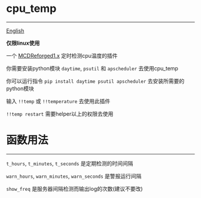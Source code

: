 # cpu_temp
-----
[English](https://github.com/rickyhoho/cpu_temp/blob/master/README.md)

**仅限linux使用**

一个 [MCDReforged1.x](https://github.com/Fallen-Breath/MCDReforged) 定时检测cpu温度的插件

你需要安装python模块 `daytime`, `psutil` 和 `apscheduler` 去使用cpu_temp

你可以运行指令 `pip install daytime psutil apscheduler` 去安装所需要的python模块

输入 `!!temp` 或 `!!temperature` 去使用此插件

`!!temp restart` 需要helper以上的权限去使用

# 函数用法
-----

`t_hours`, `t_minutes`, `t_seconds` 是定期检测的时间间隔

`warn_hours`, `warn_minutes`, `warn_seconds` 是警报运行间隔

`show_freq` 是服务器间隔检测而输出log的次数(建议不要改)

